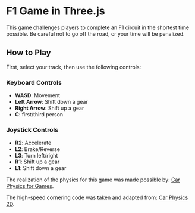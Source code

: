 # F1 Game in Three.js

This game challenges players to complete an F1 circuit in the shortest time possible. Be careful not to go off the road, or your time will be penalized.

## How to Play

First, select your track, then use the following controls:

### Keyboard Controls
- **WASD**: Movement
- **Left Arrow**: Shift down a gear
- **Right Arrow**: Shift up a gear
- **C**: first/third person

### Joystick Controls
- **R2**: Accelerate
- **L2**: Brake/Reverse
- **L3**: Turn left/right
- **R1**: Shift up a gear
- **L1**: Shift down a gear

The realization of the physics for this game was made possible by: [Car Physics for Games](https://www.asawicki.info/Mirror/Car%20Physics%20for%20Games/Car%20Physics%20for%20Games.html).

The high-speed cornering code was taken and adapted from: [Car Physics 2D](https://github.com/spacejack/carphysics2d).

